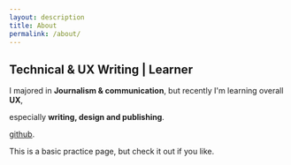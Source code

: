 ```yaml
---
layout: description
title: About
permalink: /about/
---
```


## Technical & UX Writing | Learner

I majored in **Journalism & communication**, but recently I'm learning overall **UX**,

especially **writing, design and publishing**.

[github](https://github.com/oetheera).

This is a basic practice page, but check it out if you like.
